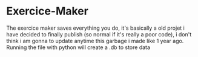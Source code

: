 # Exercice-Maker
The exercice maker saves everything you do, it's basically a old projet i have decided to finally publish (so normal if it's really a poor code), i don't think i am gonna to update anytime this garbage i made like 1 year ago. Running the file with python will create a .db to store data
